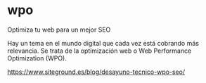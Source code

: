 # wpo
Optimiza tu web para un mejor SEO

Hay un tema en el mundo digital que cada vez está cobrando más relevancia. Se trata de la optimización web o Web Performance Optimization (WPO). 

https://www.siteground.es/blog/desayuno-tecnico-wpo-seo/

